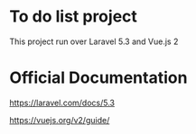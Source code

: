 # To do list project
This project run over Laravel 5.3 and Vue.js 2

# Official Documentation
https://laravel.com/docs/5.3

https://vuejs.org/v2/guide/
